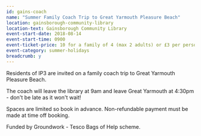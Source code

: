 ```yaml
---
id: gains-coach
name: "Summer Family Coach Trip to Great Yarmouth Pleasure Beach"
location: gainsborough-community-library
location-text: Gainsborough Community Library
event-start-date: 2018-08-14
event-start-time: 0900
event-ticket-price: 10 for a family of 4 (max 2 adults) or £3 per person
event-category: summer-holidays
breadcrumb: y
---
```


Residents of IP3 are invited on a family coach trip to Great Yarmouth Pleasure Beach.

The coach will leave the library at 9am and leave Great Yarmouth at 4:30pm - don't be late as it won't wait!

Spaces are limited so book in advance. Non-refundable payment must be made at time off booking.

Funded by Groundwork - Tesco Bags of Help scheme.
